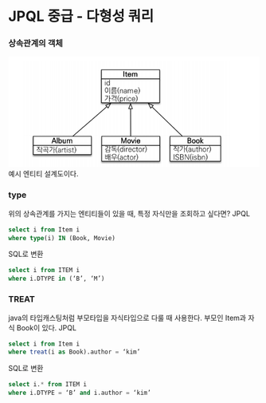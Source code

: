 # JPQL 중급 - 다형성 쿼리
### 상속관계의 객체
![image-20231021160649834](img/image-20231021160649834.png)
예시 엔티티 설계도이다.
### type
위의 상속관계를 가지는 엔티티들이 있을 때, 특정 자식만을 조회하고 싶다면?
JPQL
```sql
select i from Item i
where type(i) IN (Book, Movie)
```
SQL로 변환
```sql
select i from ITEM i
where i.DTYPE in (‘B’, ‘M’)
```
### TREAT
java의 타입캐스팅처럼 부모타입을 자식타입으로 다룰 때 사용한다.
부모인 Item과 자식 Book이 있다.
JPQL
```sql
select i from Item i
where treat(i as Book).author = ‘kim’
```
SQL로 변환
```sql
select i.* from ITEM i
where i.DTYPE = ‘B’ and i.author = ‘kim’
```
